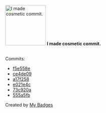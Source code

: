 <img src="https://my-badges.github.io/my-badges/cosmetic-commit.png" alt="I made cosmetic commit." title="I made cosmetic commit." width="128">
<strong>I made cosmetic commit.</strong>
<br><br>

Commits:

- <a href="https://github.com/ccamel/erlang-event-sourcing-xp/commit/f5e558e4519a6e20d786c40d80392e436d40e3cb">f5e558e</a>
- <a href="https://github.com/ccamel/ccamel/commit/ce4de0975ec7a14a14c1c2f22822c3e1dda67b3d">ce4de09</a>
- <a href="https://github.com/ccamel/ccamel/commit/a17f258b859d91d9b7401fa92c6aecc5137b83e2">a17f258</a>
- <a href="https://github.com/ccamel/ccamel/commit/e021e4c4b3900c28f08e14b8f606d953ae11773b">e021e4c</a>
- <a href="https://github.com/ccamel/ccamel/commit/73c920a735f704622640659f9591e360fff1bedd">73c920a</a>
- <a href="https://github.com/ccamel/ccamel/commit/555a5fb9f2d8dec50e2f3bb0990563df8bdf1a5a">555a5fb</a>


Created by <a href="https://github.com/my-badges/my-badges">My Badges</a>